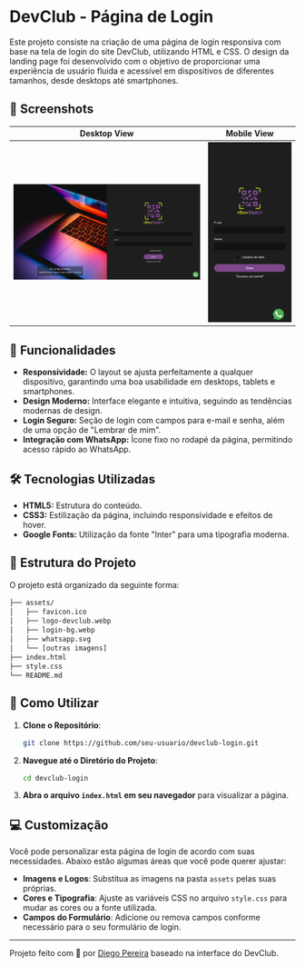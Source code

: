 
# DevClub - Página de Login

Este projeto consiste na criação de uma página de login responsiva com base na tela de login do site DevClub, utilizando HTML e CSS. O design da landing page foi desenvolvido com o objetivo de proporcionar uma experiência de usuário fluida e acessível em dispositivos de diferentes tamanhos, desde desktops até smartphones.

## 📸 Screenshots


| Desktop View | Mobile View |
| ------------ | ----------- |
| ![Desktop Screenshot](./assets/screenshot01.png) | ![Mobile Screenshot](./assets/screenshot02.png) |

## 🚀 Funcionalidades

- **Responsividade:** O layout se ajusta perfeitamente a qualquer dispositivo, garantindo uma boa usabilidade em desktops, tablets e smartphones.
- **Design Moderno:** Interface elegante e intuitiva, seguindo as tendências modernas de design.
- **Login Seguro:** Seção de login com campos para e-mail e senha, além de uma opção de "Lembrar de mim".
- **Integração com WhatsApp:** Ícone fixo no rodapé da página, permitindo acesso rápido ao WhatsApp.

## 🛠️ Tecnologias Utilizadas

- **HTML5:** Estrutura do conteúdo.
- **CSS3:** Estilização da página, incluindo responsividade e efeitos de hover.
- **Google Fonts:** Utilização da fonte "Inter" para uma tipografia moderna.

## 📁 Estrutura do Projeto

O projeto está organizado da seguinte forma:

```plaintext
├── assets/
│   ├── favicon.ico
│   ├── logo-devclub.webp
│   ├── login-bg.webp
│   ├── whatsapp.svg
│   └── [outras imagens]
├── index.html
├── style.css
└── README.md
```

## 📖 Como Utilizar

1. **Clone o Repositório**: 
   ```bash
   git clone https://github.com/seu-usuario/devclub-login.git
   ```
2. **Navegue até o Diretório do Projeto**:
   ```bash
   cd devclub-login
   ```
3. **Abra o arquivo `index.html` em seu navegador** para visualizar a página.

## 💻 Customização

Você pode personalizar esta página de login de acordo com suas necessidades. Abaixo estão algumas áreas que você pode querer ajustar:

- **Imagens e Logos**: Substitua as imagens na pasta `assets` pelas suas próprias.
- **Cores e Tipografia**: Ajuste as variáveis CSS no arquivo `style.css` para mudar as cores ou a fonte utilizada.
- **Campos do Formulário**: Adicione ou remova campos conforme necessário para o seu formulário de login.


---

Projeto feito com 💟 por [Diego Pereira](https://github.com/diegofelipeap) baseado na interface do DevClub.
